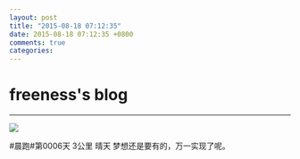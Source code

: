 ```yaml
---
layout: post
title: "2015-08-18 07:12:35"
date: 2015-08-18 07:12:35 +0800
comments: true
categories: 
---
```


# freeness's blog

----------

![](http://okqmqrbgo.bkt.clouddn.com/201508180712351.jpg)

>
\#晨跑\#第0006天 3公里 晴天 梦想还是要有的，万一实现了呢。